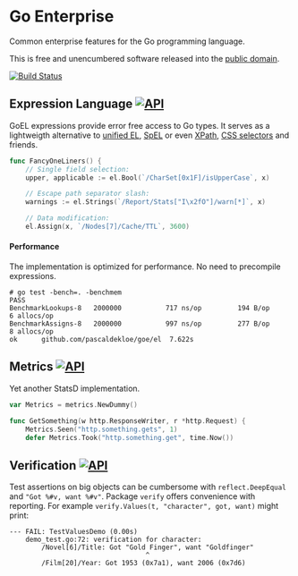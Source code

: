 # Go Enterprise

Common enterprise features for the Go programming language.

This is free and unencumbered software released into the
[public domain](http://creativecommons.org/publicdomain/zero/1.0).

[![Build Status](https://github.com/pascaldekloe/goe/actions/workflows/go.yml/badge.svg)](https://github.com/pascaldekloe/goe/actions/workflows/go.yml)


## Expression Language [![API](https://pkg.go.dev/badge/github.com/pascaldekloe/goe/el.svg)](https://pkg.go.dev/github.com/pascaldekloe/goe/el)

GoEL expressions provide error free access to Go types.
It serves as a lightweigth alternative to [unified EL](https://docs.oracle.com/javaee/5/tutorial/doc/bnahq.html), [SpEL](http://docs.spring.io/spring/docs/current/spring-framework-reference/html/expressions.html) or even [XPath](http://www.w3.org/TR/xpath), [CSS selectors](http://www.w3.org/TR/css3-selectors) and friends.

``` Go
func FancyOneLiners() {
	// Single field selection:
	upper, applicable := el.Bool(`/CharSet[0x1F]/isUpperCase`, x)

	// Escape path separator slash:
	warnings := el.Strings(`/Report/Stats["I\x2fO"]/warn[*]`, x)

	// Data modification:
	el.Assign(x, `/Nodes[7]/Cache/TTL`, 3600)
```

#### Performance

The implementation is optimized for performance. No need to precompile expressions.

```
# go test -bench=. -benchmem
PASS
BenchmarkLookups-8	 2000000	       717 ns/op	     194 B/op	       6 allocs/op
BenchmarkAssigns-8	 2000000	       997 ns/op	     277 B/op	       8 allocs/op
ok  	github.com/pascaldekloe/goe/el	7.622s
```


## Metrics [![API](https://pkg.go.dev/badge/github.com/pascaldekloe/goe/metrics.svg)](https://pkg.go.dev/github.com/pascaldekloe/goe/metrics)

Yet another StatsD implementation.

``` Go
var Metrics = metrics.NewDummy()

func GetSomething(w http.ResponseWriter, r *http.Request) {
	Metrics.Seen("http.something.gets", 1)
	defer Metrics.Took("http.something.get", time.Now())
```


## Verification [![API](https://pkg.go.dev/badge/github.com/pascaldekloe/goe/verify.svg)](https://pkg.go.dev/github.com/pascaldekloe/goe/verify)

Test assertions on big objects can be cumbersome with ```reflect.DeepEqual``` and ```"Got %#v, want %#v"```.
Package `verify` offers convenience with reporting. For example `verify.Values(t, "character", got, want)` might print:

```
--- FAIL: TestValuesDemo (0.00s)
	demo_test.go:72: verification for character:
		/Novel[6]/Title: Got "Gold Finger", want "Goldfinger"
		                          ^
		/Film[20]/Year: Got 1953 (0x7a1), want 2006 (0x7d6)
```
